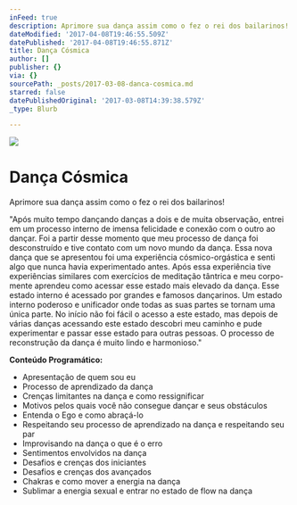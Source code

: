 ```yaml
---
inFeed: true
description: Aprimore sua dança assim como o fez o rei dos bailarinos!
dateModified: '2017-04-08T19:46:55.509Z'
datePublished: '2017-04-08T19:46:55.871Z'
title: Dança Cósmica
author: []
publisher: {}
via: {}
sourcePath: _posts/2017-03-08-danca-cosmica.md
starred: false
datePublishedOriginal: '2017-03-08T14:39:38.579Z'
_type: Blurb

---
```

![](https://the-grid-user-content.s3-us-west-2.amazonaws.com/2d011f45-42ab-49b5-a06b-269c574c4055.jpg)

# Dança Cósmica

Aprimore sua dança assim como o fez o rei dos bailarinos!

"Após muito tempo dançando danças a dois e de muita observação, entrei em um processo interno de imensa felicidade e conexão com o outro ao dançar. Foi a partir desse momento que meu processo de dança foi desconstruído e tive contato com um novo mundo da dança. Essa nova dança que se apresentou foi uma experiência cósmico-orgástica e senti algo que nunca havia experimentado antes. Após essa experiência tive experiências similares com exercícios de meditação tântrica e meu corpo-mente aprendeu como acessar esse estado mais elevado da dança. Esse estado interno é acessado por grandes e famosos dançarinos. Um estado interno poderoso e unificador onde todas as suas partes se tornam uma única parte. No início não foi fácil o acesso a este estado, mas depois de várias danças acessando este estado descobri meu caminho e pude experimentar e passar esse estado para outras pessoas. O processo de reconstrução da dança é muito lindo e harmonioso."

**Conteúdo Programático:**

* Apresentação de quem sou eu
* Processo de aprendizado da dança
* Crenças limitantes na dança e como ressignificar
* Motivos pelos quais você não consegue dançar e seus obstáculos
* Entenda o Ego e como abraçá-lo
* Respeitando seu processo de aprendizado na dança e respeitando seu par
* Improvisando na dança o que é o erro
* Sentimentos envolvidos na dança
* Desafios e crenças dos iniciantes
* Desafios e crenças dos avançados
* Chakras e como mover a energia na dança
* Sublimar a energia sexual e entrar no estado de flow na dança